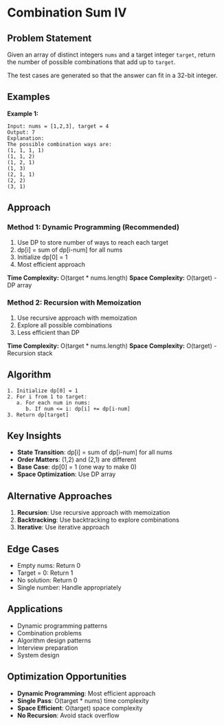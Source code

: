 # Combination Sum IV

## Problem Statement

Given an array of distinct integers `nums` and a target integer `target`, return the number of possible combinations that add up to `target`.

The test cases are generated so that the answer can fit in a 32-bit integer.

## Examples

**Example 1:**
```
Input: nums = [1,2,3], target = 4
Output: 7
Explanation:
The possible combination ways are:
(1, 1, 1, 1)
(1, 1, 2)
(1, 2, 1)
(1, 3)
(2, 1, 1)
(2, 2)
(3, 1)
```

## Approach

### Method 1: Dynamic Programming (Recommended)
1. Use DP to store number of ways to reach each target
2. dp[i] = sum of dp[i-num] for all nums
3. Initialize dp[0] = 1
4. Most efficient approach

**Time Complexity:** O(target * nums.length)
**Space Complexity:** O(target) - DP array

### Method 2: Recursion with Memoization
1. Use recursive approach with memoization
2. Explore all possible combinations
3. Less efficient than DP

**Time Complexity:** O(target * nums.length)
**Space Complexity:** O(target) - Recursion stack

## Algorithm

```
1. Initialize dp[0] = 1
2. For i from 1 to target:
   a. For each num in nums:
      b. If num <= i: dp[i] += dp[i-num]
3. Return dp[target]
```

## Key Insights

- **State Transition**: dp[i] = sum of dp[i-num] for all nums
- **Order Matters**: (1,2) and (2,1) are different
- **Base Case**: dp[0] = 1 (one way to make 0)
- **Space Optimization**: Use DP array

## Alternative Approaches

1. **Recursion**: Use recursive approach with memoization
2. **Backtracking**: Use backtracking to explore combinations
3. **Iterative**: Use iterative approach

## Edge Cases

- Empty nums: Return 0
- Target = 0: Return 1
- No solution: Return 0
- Single number: Handle appropriately

## Applications

- Dynamic programming patterns
- Combination problems
- Algorithm design patterns
- Interview preparation
- System design

## Optimization Opportunities

- **Dynamic Programming**: Most efficient approach
- **Single Pass**: O(target * nums) time complexity
- **Space Efficient**: O(target) space complexity
- **No Recursion**: Avoid stack overflow
